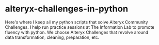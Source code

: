 # alteryx-challenges-in-python
Here's where I keep all my python scripts that solve Alteryx Community Challenges. I help run practice sessions at The Information Lab to promote fluency with python. We choose Alteryx Challenges that revolve around data transformation, cleaning, preparation, etc.
